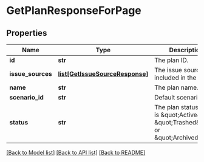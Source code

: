 # GetPlanResponseForPage

## Properties
Name | Type | Description | Notes
------------ | ------------- | ------------- | -------------
**id** | **str** | The plan ID. | 
**issue_sources** | [**list[GetIssueSourceResponse]**](GetIssueSourceResponse.md) | The issue sources included in the plan. | [optional] 
**name** | **str** | The plan name. | 
**scenario_id** | **str** | Default scenario ID. | 
**status** | **str** | The plan status. This is \&quot;Active\&quot;, \&quot;Trashed\&quot; or \&quot;Archived\&quot;. | 

[[Back to Model list]](../README.md#documentation-for-models) [[Back to API list]](../README.md#documentation-for-api-endpoints) [[Back to README]](../README.md)

